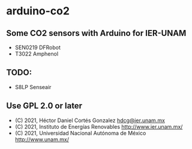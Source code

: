 # arduino-co2

## Some CO2 sensors with Arduino for IER-UNAM 

* SEN0219 DFRobot
* T3022 Amphenol

## TODO:

* S8LP Senseair

## Use GPL 2.0 or later

* (C) 2021, Héctor Daniel Cortés Gonzalez <hdcg@ier.unam.mx>
* (C) 2021, Instituto de Energías Renovables <http://www.ier.unam.mx/>
* (C) 2021, Universidad Nacional Autónoma de México <http://www.unam.mx/>

